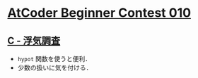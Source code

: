 # [AtCoder Beginner Contest 010](https://atcoder.jp/contests/abc010/tasks)

## [C - 浮気調査](https://atcoder.jp/contests/abc010/tasks/abc010_3)
- `hypot` 関数を使うと便利．
- 少数の扱いに気を付ける．
